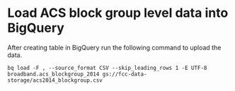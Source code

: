 # Load ACS block group level data into BigQuery

After creating table in BigQuery run the following command to upload the data.

    bq load -F , --source_format CSV --skip_leading_rows 1 -E UTF-8 broadband.acs_blockgroup_2014 gs://fcc-data-storage/acs2014_blockgroup.csv
